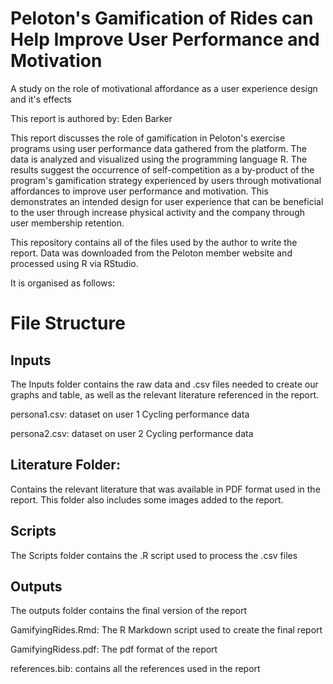 # Peloton's Gamification of Rides can Help Improve User Performance and Motivation
A study on the role of motivational affordance as a user experience design and it's effects

This report is authored by: Eden Barker

This report discusses the role of gamification in Peloton's exercise programs using user performance data gathered from the platform. The data is analyzed and visualized using the programming language R. The results suggest the occurrence of self-competition as a by-product of the program's gamification strategy experienced by users through motivational affordances to improve user performance and motivation. This demonstrates an intended design for user experience that can be beneficial to the user through increase physical activity and the company through user membership retention.

This repository contains all of the files used by the author to write the report. Data was downloaded from the Peloton member website and processed using R via RStudio.

It is organised as follows:

# File Structure

## Inputs
The Inputs folder contains the raw data and .csv files needed to create our graphs and table, as well as the relevant literature referenced in the report.

persona1.csv: dataset on user 1 Cycling performance data

persona2.csv: dataset on user 2 Cycling performance data

## Literature Folder:
Contains the relevant literature that was available in PDF format used in the report. This folder also includes some images added to the report.

## Scripts
The Scripts folder contains the .R script used to process the .csv files

## Outputs
The outputs folder contains the final version of the report

GamifyingRides.Rmd: The R Markdown script used to create the final report

GamifyingRidess.pdf: The pdf format of the report

references.bib: contains all the references used in the report
